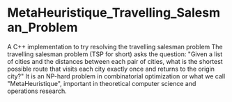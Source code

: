 # MetaHeuristique_Travelling_Salesman_Problem
A C++ implementation to try resolving the travelling salesman problem
The travelling salesman problem (TSP for short) asks the question: "Given a list of cities and the distances between each pair of cities, what is the shortest possible route that visits each city exactly once and returns to the origin city?" It is an NP-hard problem in combinatorial optimization or what we call "MetaHeuristique", important in theoretical computer science and operations research.
